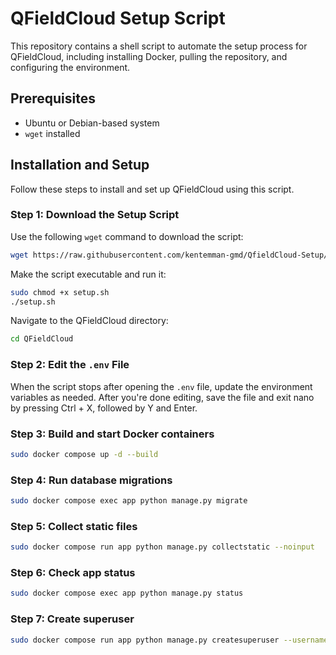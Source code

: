 # QFieldCloud Setup Script

This repository contains a shell script to automate the setup process for QFieldCloud, including installing Docker, pulling the repository, and configuring the environment.

## Prerequisites

- Ubuntu or Debian-based system
- `wget` installed

## Installation and Setup

Follow these steps to install and set up QFieldCloud using this script.

### Step 1: Download the Setup Script

Use the following `wget` command to download the script:

```bash
wget https://raw.githubusercontent.com/kentemman-gmd/QfieldCloud-Setup/refs/heads/main/setup.sh -O setup.sh
```
Make the script executable and run it:

```bash
sudo chmod +x setup.sh
./setup.sh
```
Navigate to the QFieldCloud directory:
```bash
cd QFieldCloud
```
### Step 2: Edit the `.env` File
When the script stops after opening the `.env` file, update the environment variables as needed. After you're done editing, save the file and exit nano by pressing Ctrl + X, followed by Y and Enter.

### Step 3: Build and start Docker containers
```bash
sudo docker compose up -d --build
```
### Step 4: Run database migrations
```bash
sudo docker compose exec app python manage.py migrate
```
### Step 5: Collect static files
```bash
sudo docker compose run app python manage.py collectstatic --noinput
```
### Step 6: Check app status
```bash
sudo docker compose exec app python manage.py status
```
### Step 7: Create superuser
```bash
sudo docker compose run app python manage.py createsuperuser --username kentemman --email super@user.com
```
